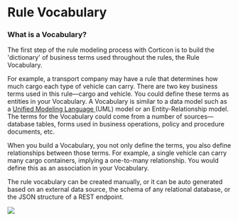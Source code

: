 # Rule Vocabulary

### What is a Vocabulary?

The first step of the rule modeling process with Corticon is to build the 'dictionary' of business terms used throughout the rules, the Rule Vocabulary.&#x20;

For example, a transport company may have a rule that determines how much cargo each type of vehicle can carry. There are two key business terms used in this rule—cargo and vehicle. You could define these terms as entities in your Vocabulary. A Vocabulary is similar to a data model such as a [Unified Modeling Language ](https://www.uml.org/what-is-uml.htm)(UML) model or an Entity-Relationship model. The terms for the Vocabulary could come from a number of sources—database tables, forms used in business operations, policy and procedure documents, etc.&#x20;

When you build a Vocabulary, you not only define the terms, you also define relationships between those terms. For example, a single vehicle can carry many cargo containers, implying a one-to-many relationship. You would define this as an association in your Vocabulary.&#x20;

The rule vocabulary can be created manually, or it can be auto generated based on an external data source, the schema of any relational database, or the JSON structure of a REST endpoint.

![](../../../.gitbook/assets/image005.png)

###
